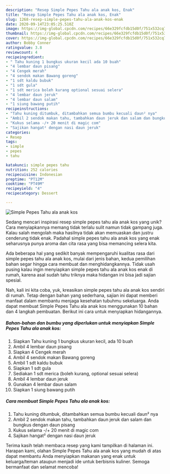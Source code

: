 ```yaml
---
description: "Resep Simple Pepes Tahu ala anak kos, Enak"
title: "Resep Simple Pepes Tahu ala anak kos, Enak"
slug: 1268-resep-simple-pepes-tahu-ala-anak-kos-enak
date: 2020-09-14T23:05:25.510Z
image: https://img-global.cpcdn.com/recipes/66e329fcfdb15d0f/751x532cq70/simple-pepes-tahu-ala-anak-kos-foto-resep-utama.jpg
thumbnail: https://img-global.cpcdn.com/recipes/66e329fcfdb15d0f/751x532cq70/simple-pepes-tahu-ala-anak-kos-foto-resep-utama.jpg
cover: https://img-global.cpcdn.com/recipes/66e329fcfdb15d0f/751x532cq70/simple-pepes-tahu-ala-anak-kos-foto-resep-utama.jpg
author: Bobby Conner
ratingvalue: 3.8
reviewcount: 4
recipeingredient:
- " Tahu kuning 1 bungkus ukuran kecil ada 10 buah"
- "4 lembar daun pisang"
- "4 Cengek merah"
- "4 sendok makan Bawang goreng"
- "1 sdt kaldu bubuk"
- "1 sdt gula"
- "1 sdt merica boleh kurang optional sesuai selera"
- "4 lembar daun jeruk"
- "4 lembar daun salam"
- "1 siung bawang putih"
recipeinstructions:
- "Tahu kuning ditumbuk, ditambahkan semua bumbu kecuali daun² nya"
- "Ambil 2 sendok makan tahu, tambahkan daun jeruk dan salam dan bungkus dengan daun pisang"
- "Kukus selama -/+ 20 menit di magic com"
- "Sajikan hangat² dengan nasi daun jeruk"
categories:
- Resep
tags:
- simple
- pepes
- tahu

katakunci: simple pepes tahu 
nutrition: 252 calories
recipecuisine: Indonesian
preptime: "PT12M"
cooktime: "PT49M"
recipeyield: "4"
recipecategory: Dessert

---
```



![Simple Pepes Tahu ala anak kos](https://img-global.cpcdn.com/recipes/66e329fcfdb15d0f/751x532cq70/simple-pepes-tahu-ala-anak-kos-foto-resep-utama.jpg)

Sedang mencari inspirasi resep simple pepes tahu ala anak kos yang unik? Cara menyiapkannya memang tidak terlalu sulit namun tidak gampang juga. Kalau salah mengolah maka hasilnya tidak akan memuaskan dan justru cenderung tidak enak. Padahal simple pepes tahu ala anak kos yang enak seharusnya punya aroma dan cita rasa yang bisa memancing selera kita.



Ada beberapa hal yang sedikit banyak mempengaruhi kualitas rasa dari simple pepes tahu ala anak kos, mulai dari jenis bahan, kedua pemilihan bahan segar hingga cara membuat dan menghidangkannya. Tidak usah pusing kalau ingin menyiapkan simple pepes tahu ala anak kos enak di rumah, karena asal sudah tahu triknya maka hidangan ini bisa jadi sajian spesial.


Nah, kali ini kita coba, yuk, kreasikan simple pepes tahu ala anak kos sendiri di rumah. Tetap dengan bahan yang sederhana, sajian ini dapat memberi manfaat dalam membantu menjaga kesehatan tubuhmu sekeluarga. Anda dapat membuat Simple Pepes Tahu ala anak kos menggunakan 10 bahan dan 4 langkah pembuatan. Berikut ini cara untuk menyiapkan hidangannya.

<!--inarticleads1-->

##### Bahan-bahan dan bumbu yang diperlukan untuk menyiapkan Simple Pepes Tahu ala anak kos:

1. Siapkan  Tahu kuning 1 bungkus ukuran kecil, ada 10 buah
1. Ambil 4 lembar daun pisang
1. Siapkan 4 Cengek merah
1. Ambil 4 sendok makan Bawang goreng
1. Ambil 1 sdt kaldu bubuk
1. Siapkan 1 sdt gula
1. Sediakan 1 sdt merica (boleh kurang, optional sesuai selera)
1. Ambil 4 lembar daun jeruk
1. Gunakan 4 lembar daun salam
1. Siapkan 1 siung bawang putih




<!--inarticleads2-->

##### Cara membuat Simple Pepes Tahu ala anak kos:

1. Tahu kuning ditumbuk, ditambahkan semua bumbu kecuali daun² nya
1. Ambil 2 sendok makan tahu, tambahkan daun jeruk dan salam dan bungkus dengan daun pisang
1. Kukus selama -/+ 20 menit di magic com
1. Sajikan hangat² dengan nasi daun jeruk




Terima kasih telah membaca resep yang kami tampilkan di halaman ini. Harapan kami, olahan Simple Pepes Tahu ala anak kos yang mudah di atas dapat membantu Anda menyiapkan makanan yang enak untuk keluarga/teman ataupun menjadi ide untuk berbisnis kuliner. Semoga bermanfaat dan selamat mencoba!
